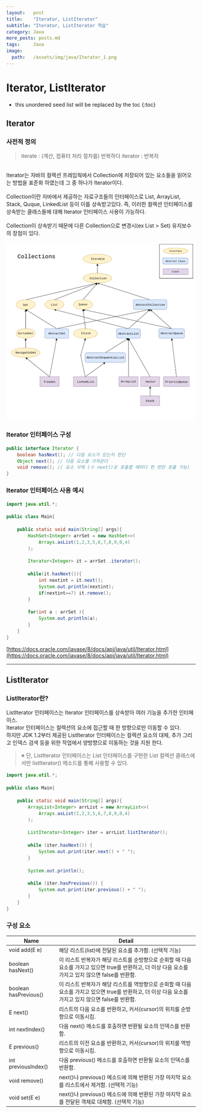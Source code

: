 ```yaml
---
layout:   post
title:    "Iterator, ListIterator"
subtitle: "Iterator, ListIterator 학습"
category: Java
more_posts: posts.md
tags:     Java
image:
  path:   /assets/img/java/Iterator_1.png
---
```

# Iterator, ListIterator

<!--more-->
<!-- Table of contents -->
* this unordered seed list will be replaced by the toc
{:toc}

<!-- text -->

## Iterator

### 사전적 정의
> iterate : (계산, 컴퓨터 처리 절차를) 반복하다
iterator : 반복자

<br>
Iterator는 자바의 컬렉션 프레임웍에서 Collection에 저장되어 있는 요소들을 읽어오는 방법을 표준화 하였는데 그 중 하나가 Iterator이다.
<br><br>
Collection이란 자바에서 제공하는 자료구조들의 인터페이스로 List, ArrayList, Stack, Quque, LinkedList 등이 이를 상속받고있다. 즉, 이러한 컬렉션 인터페이스를 상속받는 클래스들에 대해 Iterator 인터페이스 사용이 가능하다.
<br><br>
Collection이 상속받기 때문에 다른 Collection으로 변경시(ex List > Set) 유지보수의 장점이 있다.

![](/assets/img/java/Iterator_1.png)

### Iterator 인터페이스 구성

``` java
public interface Iterator {
	boolean hasNext(); // 다음 요소가 있는지 판단
	Object next(); // 다음 요소를 가져온다
	void remove(); // 요소 삭제 ﻿(※ next()로 호출할 때마다 한 번만 호출 가능)
}
```

### Iterator 인터페이스 사용 예시

``` java
import java.util.*;

public class Main{
	
	public static void main(String[] args){
		HashSet<Integer> arrSet = new HashSet<>(
			Arrays.asList(1,2,3,5,6,7,8,9,0,4)
		);

		Iterator<Integer> it = arrSet .iterator();
		
		while(it.hasNext()){
			int nextint = it.next();
			System.out.println(nextint);
			if(nextint==7) it.remove();
		}

		for(int a : arrSet ){
			System.out.println(a);
		}
	}
}
```

[https://docs.oracle.com/javase/8/docs/api/java/util/Iterator.html](https://docs.oracle.com/javase/8/docs/api/java/util/Iterator.html)

---

## ListIterator

### ListIterator란?

ListIterator 인터페이스는 Iterator 인터페이스를 상속받아 여러 기능을 추가한 인터페이스.<br>
Iterator 인터페이스는 컬렉션의 요소에 접근할 때 한 방향으로만 이동할 수 있다.<br>
하지만 JDK 1.2부터 제공된 ListIterator 인터페이스는 컬렉션 요소의 대체, 추가 그리고 인덱스 검색 등을 위한 작업에서 양방향으로 이동하는 것을 지원 한다.<br>

> ※ 단, ListIterator 인터페이스는 List 인터페이스를 구현한 List 컬렉션 클래스에서만 listIterator() 메소드를 통해 사용할 수 있다.

``` java
import java.util.*;

public class Main{
	
	public static void main(String[] args){
		ArrayList<Integer> arrList = new ArrayList<>(
			Arrays.asList(1,2,3,5,6,7,8,9,0,4)
		);
		
		ListIterator<Integer> iter = arrList.listIterator();

		while (iter.hasNext()) {
			System.out.print(iter.next() + " ");
		}

		System.out.println();

		while (iter.hasPrevious()) {
			System.out.print(iter.previous() + " ");
		}
	}
}
```

### 구성 요소

|Name|Detail|
|---|---|
|void add(E e)|해당 리스트(list)에 전달된 요소를 추가함. (선택적 기능)|
|boolean hasNext()|이 리스트 반복자가 해당 리스트를 순방향으로 순회할 때 다음 요소를 가지고 있으면 true를 반환하고, 더 이상 다음 요소를 가지고 있지 않으면 false를 반환함.|
|boolean hasPrevious()|이 리스트 반복자가 해당 리스트를 역방향으로 순회할 때 다음 요소를 가지고 있으면 true를 반환하고, 더 이상 다음 요소를 가지고 있지 않으면 false를 반환함.|
|E next()|리스트의 다음 요소를 반환하고, 커서(cursor)의 위치를 순방향으로 이동시킴.|
|int nextIndex()|다음 next() 메소드를 호출하면 반환될 요소의 인덱스를 반환함.|
|E previous()|리스트의 이전 요소를 반환하고, 커서(cursor)의 위치를 역방향으로 이동시킴.|
|int previousIndex()|다음 previous() 메소드를 호출하면 반환될 요소의 인덱스를 반환함.|
|void remove()|next()나 previous() 메소드에 의해 반환된 가장 마지막 요소를 리스트에서 제거함. (선택적 기능)|
|void set(E e)|next()나 previous() 메소드에 의해 반환된 가장 마지막 요소를 전달된 객체로 대체함. (선택적 기능)|